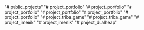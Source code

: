 "# public_projects" 
"# project_portfolio" 
"# project_portfolio" 
"# project_portfolio" 
"# project_portfolio" 
"# project_portfolio" 
"# project_portfolio" 
"# project_triba_game" 
"# project_triba_game" 
"# project_imenik" 
"# project_imenik" 
"# project_dualheap" 
